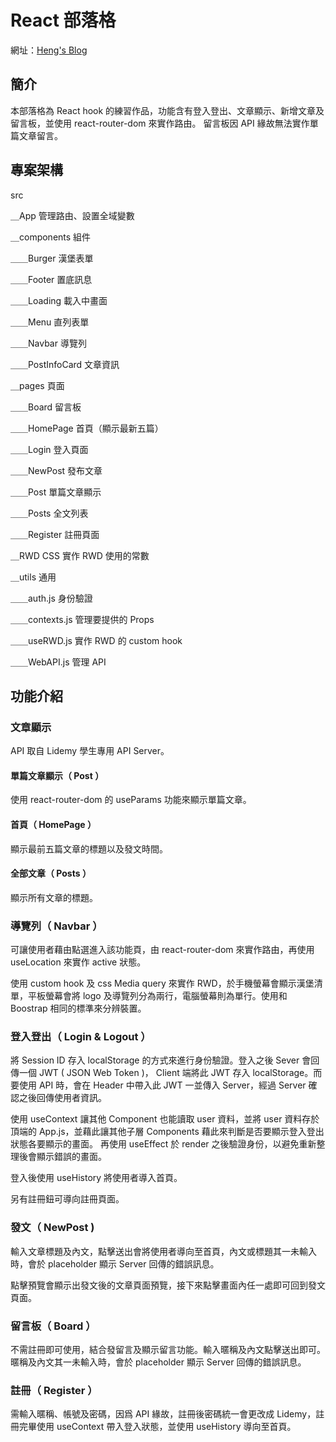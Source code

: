 # React 部落格

網址：[Heng's Blog](https://yiheng0221.github.io/react-blog/)

## 簡介

本部落格為 React hook 的練習作品，功能含有登入登出、文章顯示、新增文章及留言板，並使用 react-router-dom 來實作路由。
留言板因 API 緣故無法實作單篇文章留言。

## 專案架構

src

＿App 管理路由、設置全域變數

＿components 組件

＿＿Burger 漢堡表單

＿＿Footer 置底訊息

＿＿Loading 載入中畫面

＿＿Menu 直列表單

＿＿Navbar 導覽列

＿＿PostInfoCard 文章資訊

＿pages 頁面

＿＿Board 留言板

＿＿HomePage 首頁（顯示最新五篇）

＿＿Login 登入頁面

＿＿NewPost 發布文章

＿＿Post 單篇文章顯示

＿＿Posts 全文列表

＿＿Register 註冊頁面

＿RWD CSS 實作 RWD 使用的常數

＿utils 通用

＿＿auth.js 身份驗證

＿＿contexts.js 管理要提供的 Props

＿＿useRWD.js 實作 RWD 的 custom hook

＿＿WebAPI.js 管理 API

## 功能介紹

### 文章顯示

API 取自 Lidemy 學生專用 API Server。

#### 單篇文章顯示（ Post ）

使用 react-router-dom 的 useParams 功能來顯示單篇文章。

#### 首頁（ HomePage ）

顯示最前五篇文章的標題以及發文時間。

#### 全部文章（ Posts ）

顯示所有文章的標題。

### 導覽列（ Navbar ）

可讓使用者藉由點選進入該功能頁，由 react-router-dom 來實作路由，再使用 useLocation 來實作 active 狀態。

使用 custom hook 及 css Media query 來實作 RWD，於手機螢幕會顯示漢堡清單，平板螢幕會將 logo 及導覽列分為兩行，電腦螢幕則為單行。使用和 Boostrap 相同的標準來分辨裝置。

### 登入登出（ Login & Logout ）

將 Session ID 存入 localStorage 的方式來進行身份驗證。登入之後 Sever 會回傳一個 JWT ( JSON Web Token )， Client 端將此 JWT 存入 localStorage。而要使用 API 時，會在 Header 中帶入此 JWT 一並傳入 Server，經過 Server 確認之後回傳使用者資訊。

使用 useContext 讓其他 Component 也能讀取 user 資料，並將 user 資料存於頂端的 App.js，並藉此讓其他子層 Components 藉此來判斷是否要顯示登入登出狀態各要顯示的畫面。 再使用 useEffect 於 render 之後驗證身份，以避免重新整理後會顯示錯誤的畫面。

登入後使用 useHistory 將使用者導入首頁。

另有註冊鈕可導向註冊頁面。

### 發文（ NewPost )

輸入文章標題及內文，點擊送出會將使用者導向至首頁，內文或標題其一未輸入時，會於 placeholder 顯示 Server 回傳的錯誤訊息。

點擊預覽會顯示出發文後的文章頁面預覽，接下來點擊畫面內任一處即可回到發文頁面。

### 留言板（ Board ）

不需註冊即可使用，結合發留言及顯示留言功能。輸入暱稱及內文點擊送出即可。暱稱及內文其一未輸入時，會於 placeholder 顯示 Server 回傳的錯誤訊息。

### 註冊（ Register ）

需輸入暱稱、帳號及密碼，因爲 API 緣故，註冊後密碼統一會更改成 Lidemy，註冊完畢使用 useContext 帶入登入狀態，並使用 useHistory 導向至首頁。
